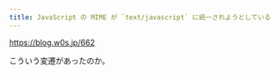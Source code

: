 ```yaml
---
title: JavaScript の MIME が `text/javascript` に統一されようとしている
---
```


https://blog.w0s.jp/662

こういう変遷があったのか。


